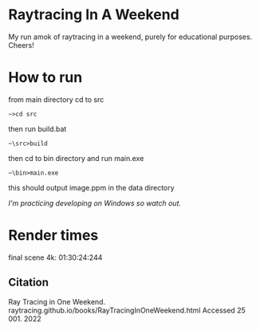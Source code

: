 # Raytracing In A Weekend
My run amok of raytracing in a weekend, purely for educational purposes. Cheers!

# How to run
from main directory cd to src
```
~>cd src
```
then run build.bat
```
~\src>build
```
then cd to bin directory and run main.exe
```
~\bin>main.exe
```
this should output image.ppm in the data directory

*I'm practicing developing on Windows so watch out.*

# Render times

final scene 4k: 01:30:24:244

## Citation
Ray Tracing in One Weekend. raytracing.github.io/books/RayTracingInOneWeekend.html
Accessed 25 001. 2022